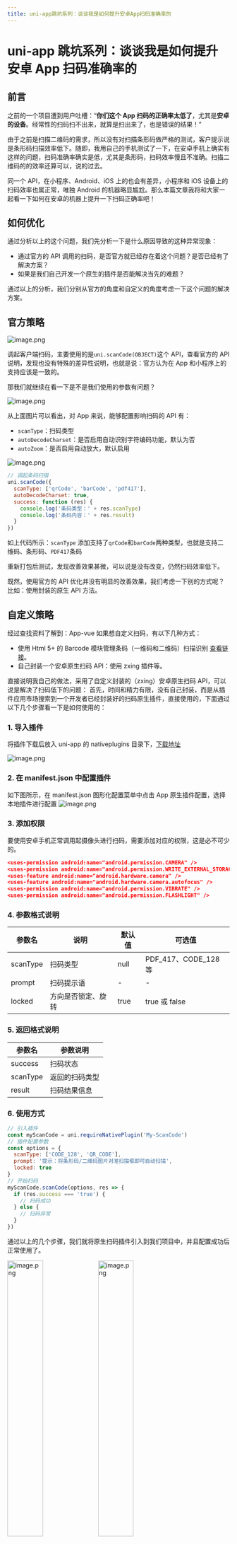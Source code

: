 ```yaml
---
title: uni-app跳坑系列：谈谈我是如何提升安卓App扫码准确率的
---
```


# uni-app 跳坑系列：谈谈我是如何提升安卓 App 扫码准确率的

## 前言

之前的一个项目遭到用户吐槽：“**你们这个 App 扫码的正确率太低了**，尤其是**安卓的设备**。经常性的扫码扫不出来，就算是扫出来了，也是错误的结果！”

由于之前是扫描二维码的需求，所以没有对扫描条形码做严格的测试，客户提示说是条形码扫描效率低下。随即，我用自己的手机测试了一下，在安卓手机上确实有这样的问题，扫码准确率确实是低，尤其是条形码，扫码效率慢且不准确。扫描二维码的的效率还算可以，说的过去。

同一个 API，在小程序、Android、iOS 上的也会有差异，小程序和 iOS 设备上的扫码效率也属正常，唯独 Android 的机器略显尴尬。那么本篇文章我将和大家一起看一下如何在安卓的机器上提升一下扫码正确率吧！

## 如何优化

通过分析以上的这个问题，我们先分析一下是什么原因导致的这种异常现象：

- 通过官方的 API 调用的扫码，是否官方就已经存在着这个问题？是否已经有了解决方案？
- 如果是我们自己开发一个原生的插件是否能解决当先的难题？

通过以上的分析，我们分别从官方的角度和自定义的角度考虑一下这个问题的解决方案。

## 官方策略

![image.png](https://p3-juejin.byteimg.com/tos-cn-i-k3u1fbpfcp/648e28150a8d48ddb2796764ab6f99a5~tplv-k3u1fbpfcp-jj-mark:0:0:0:0:q75.image#?w=1147&h=251&s=34361&e=png&b=ffffff)

调起客户端扫码，主要使用的是`uni.scanCode(OBJECT)`这个 API，查看官方的 API 说明，发现也没有特殊的差异性说明，也就是说：官方认为在 App 和小程序上的支持应该是一致的。

那我们就继续在看一下是不是我们使用的参数有问题？

![image.png](https://p3-juejin.byteimg.com/tos-cn-i-k3u1fbpfcp/f61ddd858f344a8eb938848df2f1e7bc~tplv-k3u1fbpfcp-jj-mark:0:0:0:0:q75.image#?w=1246&h=551&s=144901&e=png&b=ffffff)

从上面图片可以看出，对 App 来说，能够配置影响扫码的 API 有：

- `scanType`：扫码类型
- `autoDecodeCharset`：是否启用自动识别字符编码功能，默认为否
- `autoZoom`：是否启用自动放大，默认启用

![image.png](https://p3-juejin.byteimg.com/tos-cn-i-k3u1fbpfcp/dc9fb002fe8544618e8315354bc826a9~tplv-k3u1fbpfcp-jj-mark:0:0:0:0:q75.image#?w=273&h=273&s=18986&e=png&b=ffffff)

```js
// 调起条码扫描
uni.scanCode({
  scanType: ['qrCode', 'barCode', 'pdf417'],
  autoDecodeCharset: true,
  success: function (res) {
    console.log('条码类型：' + res.scanType)
    console.log('条码内容：' + res.result)
  }
})
```

如上代码所示：`scanType` 添加支持了`qrCode`和`barCode`两种类型，也就是支持二维码、条形码、`PDF417`条码

重新打包后测试，发现改善效果甚微，可以说是没有改变，仍然扫码效率低下。

既然，使用官方的 API 优化并没有明显的改善效果，我们考虑一下别的方式呢？比如：使用封装的原生 API 方法。

## 自定义策略

经过查找资料了解到：App-vue 如果想自定义扫码，有以下几种方式：

- 使用 Html 5+ 的 Barcode 模块管理条码（一维码和二维码）扫描识别 [查看链接](https://www.html5plus.org/doc/zh_cn/barcode.html)。
- 自己封装一个安卓原生扫码 API：使用 zxing 插件等。

直接说明我自己的做法，采用了自定义封装的（zxing）安卓原生扫码 API，可以说是解决了扫码低下的问题：
首先，时间和精力有限，没有自己封装，而是从插件应用市场搜索到一个开发者已经封装好的扫码原生插件，直接使用的，下面通过以下几个步骤看一下是如何使用的：

### 1. 导入插件

将插件下载后放入 uni-app 的 nativeplugins 目录下，[下载地址](https://github.com/anyup/juejin-up/tree/master/src/nativeplugins)

![image.png](https://p1-juejin.byteimg.com/tos-cn-i-k3u1fbpfcp/1784b416104443a28b4cbe0c8f2edcfe~tplv-k3u1fbpfcp-jj-mark:0:0:0:0:q75.image#?w=428&h=125&s=10996&e=png&b=fcf9e6)

### 2. 在 manifest.json 中配置插件

如下图所示，在 manifest.json 图形化配置菜单中点击 App 原生插件配置，选择本地插件进行配置
![image.png](https://p9-juejin.byteimg.com/tos-cn-i-k3u1fbpfcp/9295a91290cb4c9aa4da485ee9b55485~tplv-k3u1fbpfcp-jj-mark:0:0:0:0:q75.image#?w=1011&h=705&s=184615&e=png&b=fcf7ee)

### 3. 添加权限

要使用安卓手机正常调用起摄像头进行扫码，需要添加对应的权限，这是必不可少的。

```json
<uses-permission android:name="android.permission.CAMERA" />
<uses-permission android:name="android.permission.WRITE_EXTERNAL_STORAGE" />
<uses-feature android:name="android.hardware.camera" />
<uses-feature android:name="android.hardware.camera.autofocus" />
<uses-permission android:name="android.permission.VIBRATE" />
<uses-permission android:name="android.permission.FLASHLIGHT" />
```

### 4. 参数格式说明

| 参数名   | 说明               | 默认值 | 可选值               |
| -------- | ------------------ | ------ | -------------------- |
| scanType | 扫码类型           | null   | PDF_417、CODE_128 等 |
| prompt   | 扫码提示语         | -      | -                    |
| locked   | 方向是否锁定、旋转 | true   | true 或 false        |

### 5. 返回格式说明

| 参数名   | 参数说明       |
| -------- | -------------- |
| success  | 扫码状态       |
| scanType | 返回的扫码类型 |
| result   | 扫码结果信息   |

### 6. 使用方式

```js
// 引入插件
const myScanCode = uni.requireNativePlugin('My-ScanCode')
// 插件配置参数
const options = {
  scanType: ['CODE_128', 'QR_CODE'],
  prompt: '提示：将条形码/二维码图片对准扫描框即可自动扫描',
  locked: true
}
// 开始扫码
myScanCode.scanCode(options, res => {
  if (res.success === 'true') {
    // 扫码成功
  } else {
    // 扫码异常
  }
})
```

通过以上的几个步骤，我们就将原生扫码插件引入到我们项目中，并且配置成功后正常使用了。

<img src="https://p1-juejin.byteimg.com/tos-cn-i-k3u1fbpfcp/6862f56168fc4f3a876ff0bff3197982~tplv-k3u1fbpfcp-jj-mark:0:0:0:0:q75.image#?w=413&h=888&s=56257&e=png&b=010101" alt="image.png" width="40%" />

<img src="https://p3-juejin.byteimg.com/tos-cn-i-k3u1fbpfcp/4e4ec0b8fb0246ff8908d2645208dcbe~tplv-k3u1fbpfcp-jj-mark:0:0:0:0:q75.image#?w=413&h=888&s=552523&e=png&b=bcb3bd" alt="image.png" width="40%" />

## 注意事项

由于本次优化仅限于对安卓平台的优化，我们使用的插件也是针对于安卓平台的，因此需要平台差异化编码，让代码在安卓环境下进行，其他比如小程序、iOS 环境还是继续使用`uni.scanCode` 这个 API

```js
export default {
  start: function () {
    return new Promise((resolve, reject) => {
      // #ifdef APP-PLUS
      if (uni.getSystemInfoSync().platform === 'android') {
        const myScanCode = uni.requireNativePlugin('My-ScanCode')
        const options = {
          scanType: ['CODE_128', 'QR_CODE'],
          prompt: '提示：将条形码/二维码图片对准扫描框即可自动扫描',
          locked: true
        }
        myScanCode.scanCode(options, res => {
          if (res.success === 'true') {
            resolve(res.result)
          } else {
            reject(res)
          }
        })
      } else {
        uni.scanCode({
          onlyFromCamera: true,
          scanType: ['barCode', 'qrCode'],
          success(res) {
            resolve(res.result)
          }
        })
      }
      // #endif
      // #ifndef APP-PLUS
      uni.scanCode({
        onlyFromCamera: true,
        scanType: ['barCode', 'qrCode'],
        success(res) {
          resolve(res.result)
        }
      })
      // #endif
    })
  }
}
```

通过以上的差异性编码优化，就可以放心的使用了，不用担心兼容性问题了，使用方式如下：

```js
scanCode.start().then(res => {
  // 扫码成功后逻辑处理
})
```

## 总结

以上就是之前在项目中遇到的扫码问题。虽然时隔已经很长时间了，但是目前的代码运行良好，二维码和条形码的识别能力也有个质的提升。

由于当时开发较早，插件市场的插件寥寥无几，而且后来也发现了一款更优秀的原生扫码插件，拥有更优秀且强大的识别能力和识别速度，对**弱光**、**反光**、**模糊**的二维码也具有优秀的识别能力。

后续的文章我将会继续对其它扫码插件进行说明，看一下其他优秀的扫码插件是如何使用的，敬请关注！

<ArticleFooter :link="['juejin::https://juejin.cn/post/7300789760702824474', 'weixin::https://mp.weixin.qq.com/s/3c9IafKHtokl0wxqdjzJ8A']" />
